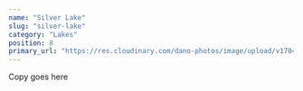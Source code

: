 ```yaml
---
name: "Silver Lake"
slug: "silver-lake"
category: "Lakes"
position: 8
primary_url: "https://res.cloudinary.com/dano-photos/image/upload/v1704651471/Nuptials/silver-lake.jpg"
---
```


Copy goes here
